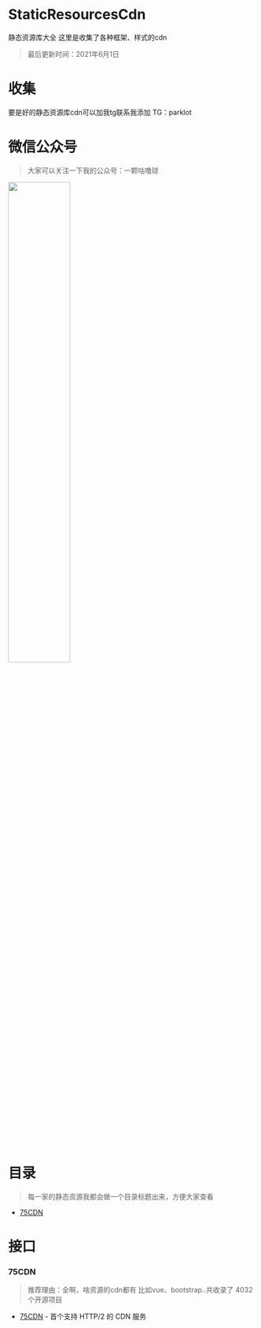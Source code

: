 # StaticResourcesCdn
静态资源库大全
这里是收集了各种框架、样式的cdn
> 最后更新时间：2021年6月1日
# 收集
要是好的静态资源库cdn可以加我tg联系我添加 TG：parklot

# 微信公众号
> 大家可以关注一下我的公众号：一颗咕噜球 
<img src="https://github.com/paopao233/OnlineFreeApi/blob/main/%E6%89%AB%E7%A0%81_%E6%90%9C%E7%B4%A2%E8%81%94%E5%90%88%E4%BC%A0%E6%92%AD%E6%A0%B7%E5%BC%8F-%E6%A0%87%E5%87%86%E8%89%B2%E7%89%88.png" width="50%">

# 目录
> 每一家的静态资源我都会做一个目录标题出来，方便大家查看
* [75CDN](https://github.com/paopao233/StaticResourcesCdn#%E9%9B%B6%E4%B8%83%E7%94%9F%E6%B4%BBapi)

# 接口
### 75CDN  
> 推荐理由：全啊，啥资源的cdn都有 比如vue、bootstrap..共收录了 4032 个开源项目
* [75CDN](https://cdn.baomitu.com/) - 首个支持 HTTP/2 的 CDN 服务


